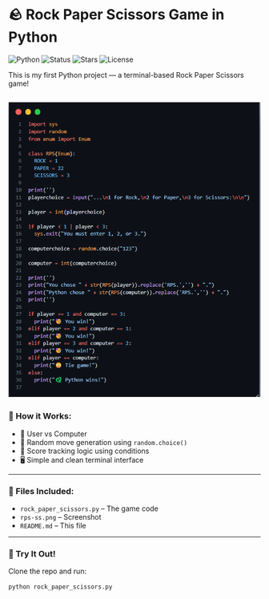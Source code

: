 # 🪨 Rock Paper Scissors Game in Python

![Python](https://img.shields.io/badge/Python-3.11-blue?logo=python&logoColor=white)
![Status](https://img.shields.io/badge/Project-Completed-brightgreen?style=flat-square)
![Stars](https://img.shields.io/github/stars/yourusername/rock-paper-scissors?style=social)
![License](https://img.shields.io/badge/License-MIT-yellow)

This is my first Python project — a terminal-based Rock Paper Scissors game!

![Screenshot](https://raw.githubusercontent.com/Princerodricks/rock-paper-scissors-python/main/rps-ss.png)
---

### 🔧 How it Works:
- 🤖 User vs Computer
- 🎲 Random move generation using `random.choice()`
- 🧠 Score tracking logic using conditions
- 🖥️ Simple and clean terminal interface

---

### 📂 Files Included:
- `rock_paper_scissors.py` – The game code
- `rps-ss.png` – Screenshot
- `README.md` – This file

---

### 🚀 Try It Out!
Clone the repo and run:
```bash
python rock_paper_scissors.py
